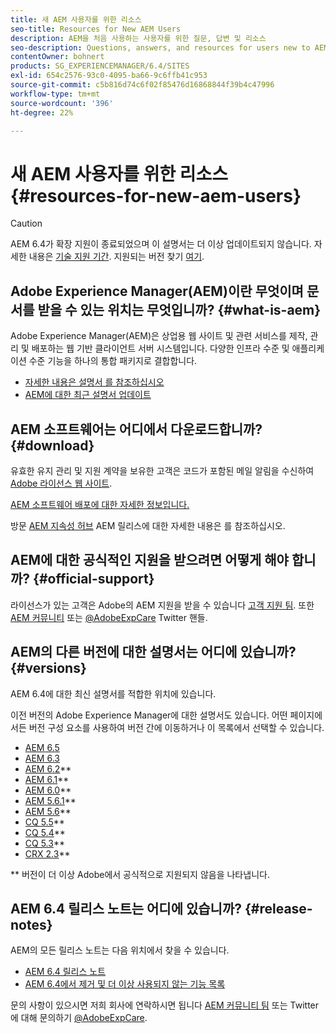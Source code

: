 ```yaml
---
title: 새 AEM 사용자를 위한 리소스
seo-title: Resources for New AEM Users
description: AEM을 처음 사용하는 사용자를 위한 질문, 답변 및 리소스
seo-description: Questions, answers, and resources for users new to AEM
contentOwner: bohnert
products: SG_EXPERIENCEMANAGER/6.4/SITES
exl-id: 654c2576-93c0-4095-ba66-9c6ffb41c953
source-git-commit: c5b816d74c6f02f85476d16868844f39b4c47996
workflow-type: tm+mt
source-wordcount: '396'
ht-degree: 22%

---
```


# 새 AEM 사용자를 위한 리소스 {#resources-for-new-aem-users}

>[!CAUTION]
>
>AEM 6.4가 확장 지원이 종료되었으며 이 설명서는 더 이상 업데이트되지 않습니다. 자세한 내용은 [기술 지원 기간](https://helpx.adobe.com/kr/support/programs/eol-matrix.html). 지원되는 버전 찾기 [여기](https://experienceleague.adobe.com/docs/).

## Adobe Experience Manager(AEM)이란 무엇이며 문서를 받을 수 있는 위치는 무엇입니까? {#what-is-aem}

Adobe Experience Manager(AEM)은 상업용 웹 사이트 및 관련 서비스를 제작, 관리 및 배포하는 웹 기반 클라이언트 서버 시스템입니다. 다양한 인프라 수준 및 애플리케이션 수준 기능을 하나의 통합 패키지로 결합합니다.

* [자세한 내용은 설명서 를 참조하십시오](/help/sites-deploying/home.md)
* [AEM에 대한 최근 설명서 업데이트](https://helpx.adobe.com/kr/experience-manager/documentation-updates.html)

## AEM 소프트웨어는 어디에서 다운로드합니까? {#download}

유효한 유지 관리 및 지원 계약을 보유한 고객은 코드가 포함된 메일 알림을 수신하여 [Adobe 라이선스 웹 사이트](http://licensing.adobe.com/).

[AEM 소프트웨어 배포에 대한 자세한 정보입니다.](/help/sites-deploying/home.md)

방문 [AEM 지속성 허브](https://helpx.adobe.com/kr/experience-manager/aem-releases-updates.html) AEM 릴리스에 대한 자세한 내용은 를 참조하십시오.

## AEM에 대한 공식적인 지원을 받으려면 어떻게 해야 합니까? {#official-support}

라이선스가 있는 고객은 Adobe의 AEM 지원을 받을 수 있습니다 [고객 지원 팀](https://helpx.adobe.com/kr/marketing-cloud/contact-support.html). 또한 [AEM 커뮤니티](https://forums.adobe.com/community/experience-cloud/marketing-cloud/experience-manager) 또는 [@AdobeExpCare](https://twitter.com/adobeexpcare) Twitter 핸들.

## AEM의 다른 버전에 대한 설명서는 어디에 있습니까? {#versions}

AEM 6.4에 대한 최신 설명서를 적합한 위치에 있습니다.

이전 버전의 Adobe Experience Manager에 대한 설명서도 있습니다. 어떤 페이지에서든 버전 구성 요소를 사용하여 버전 간에 이동하거나 이 목록에서 선택할 수 있습니다.

* [AEM 6.5](https://helpx.adobe.com/kr/support/experience-manager/6-5.html)
* [AEM 6.3](https://helpx.adobe.com/kr/support/experience-manager/6-3.html)
* [AEM 6.2](https://helpx.adobe.com/kr/support/experience-manager/6-2.html)**
* [AEM 6.1](https://docs.adobe.com/docs/en/aem/6-1.html)**
* [AEM 6.0](https://docs.adobe.com/docs/en/aem/6-0.html)**
* [AEM 5.6.1](https://helpx.adobe.com/kr/experience-manager/aem-previous-versions.html)**
* [AEM 5.6](https://helpx.adobe.com/kr/experience-manager/aem-previous-versions.html)**
* [CQ 5.5](https://helpx.adobe.com/kr/experience-manager/aem-previous-versions.html)**
* [CQ 5.4](https://helpx.adobe.com/kr/experience-manager/aem-previous-versions.html)**
* [CQ 5.3](https://helpx.adobe.com/kr/experience-manager/aem-previous-versions.html)**
* [CRX 2.3](https://helpx.adobe.com/kr/experience-manager/aem-previous-versions.html)**

** 버전이 더 이상 Adobe에서 공식적으로 지원되지 않음을 나타냅니다.

## AEM 6.4 릴리스 노트는 어디에 있습니까? {#release-notes}

AEM의 모든 릴리스 노트는 다음 위치에서 찾을 수 있습니다.

* [AEM 6.4 릴리스 노트](/help/release-notes/home.md)
* [AEM 6.4에서 제거 및 더 이상 사용되지 않는 기능 목록](/help/release-notes/deprecated-removed-features.md)

문의 사항이 있으시면 저희 회사에 연락하시면 됩니다 [AEM 커뮤니티 팀](http://help-forums.adobe.com/content/adobeforums/en/experience-manager-forum/adobe-experience-manager.html) 또는 Twitter에 대해 문의하기 [@AdobeExpCare](https://twitter.com/adobeexpcare).
